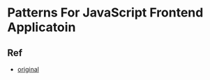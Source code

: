 # Patterns For JavaScript Frontend Applicatoin




## Ref
- [original](https://blog.cloudboost.io/the-state-of-web-applications-3f789a18b810)